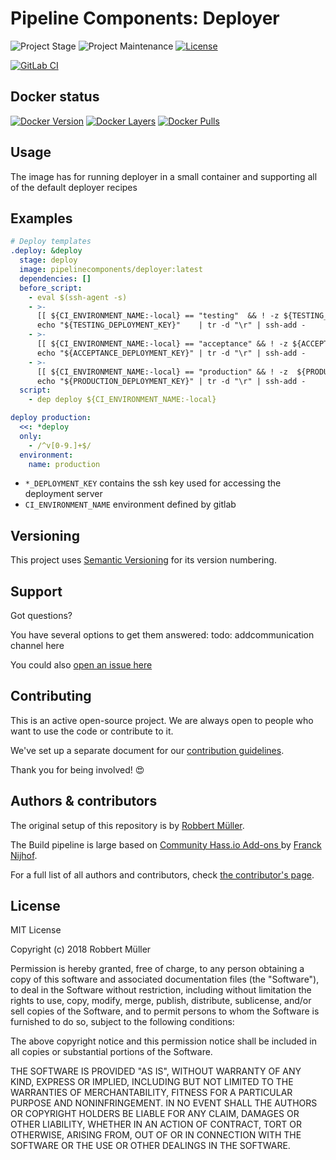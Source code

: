 # Pipeline Components: Deployer

![Project Stage][project-stage-shield]
![Project Maintenance][maintenance-shield]
[![License][license-shield]](LICENSE.md)

[![GitLab CI][gitlabci-shield]][gitlabci]

## Docker status

[![Docker Version][version-shield]][microbadger]
[![Docker Layers][layers-shield]][microbadger]
[![Docker Pulls][pulls-shield]][dockerhub]

## Usage

The image has for running deployer in a small container and supporting all of
the default deployer recipes

## Examples

```yaml
# Deploy templates
.deploy: &deploy
  stage: deploy
  image: pipelinecomponents/deployer:latest
  dependencies: []
  before_script:
    - eval $(ssh-agent -s)
    - >-
      [[ ${CI_ENVIRONMENT_NAME:-local} == "testing"  && ! -z ${TESTING_DEPLOYMENT_KEY} ]] &&
      echo "${TESTING_DEPLOYMENT_KEY}"    | tr -d "\r" | ssh-add -
    - >-
      [[ ${CI_ENVIRONMENT_NAME:-local} == "acceptance" && ! -z ${ACCEPTANCE_DEPLOYMENT_KEY} ]] &&
      echo "${ACCEPTANCE_DEPLOYMENT_KEY}" | tr -d "\r" | ssh-add -
    - >-
      [[ ${CI_ENVIRONMENT_NAME:-local} == "production" && ! -z  ${PRODUCTION_DEPLOYMENT_KEY} ]] &&
      echo "${PRODUCTION_DEPLOYMENT_KEY}" | tr -d "\r" | ssh-add -
  script:
    - dep deploy ${CI_ENVIRONMENT_NAME:-local}

deploy production:
  <<: *deploy
  only:
    - /^v[0-9.]+$/
  environment:
    name: production
```

- `*_DEPLOYMENT_KEY` contains the ssh key used for accessing the deployment server
- `CI_ENVIRONMENT_NAME` environment defined by gitlab

## Versioning

This project uses [Semantic Versioning][semver] for its version numbering.

## Support

Got questions?

You have several options to get them answered:
todo: addcommunication channel here

You could also [open an issue here][issue]

## Contributing

This is an active open-source project. We are always open to people who want to
use the code or contribute to it.

We've set up a separate document for our [contribution guidelines](CONTRIBUTING.md).

Thank you for being involved! :heart_eyes:

## Authors & contributors

The original setup of this repository is by [Robbert Müller][mjrider].

The Build pipeline is large based on [Community Hass.io Add-ons
][hassio-addons] by [Franck Nijhof][frenck].

For a full list of all authors and contributors,
check [the contributor's page][contributors].

## License

MIT License

Copyright (c) 2018 Robbert Müller

Permission is hereby granted, free of charge, to any person obtaining a copy
of this software and associated documentation files (the "Software"), to deal
in the Software without restriction, including without limitation the rights
to use, copy, modify, merge, publish, distribute, sublicense, and/or sell
copies of the Software, and to permit persons to whom the Software is
furnished to do so, subject to the following conditions:

The above copyright notice and this permission notice shall be included in all
copies or substantial portions of the Software.

THE SOFTWARE IS PROVIDED "AS IS", WITHOUT WARRANTY OF ANY KIND, EXPRESS OR
IMPLIED, INCLUDING BUT NOT LIMITED TO THE WARRANTIES OF MERCHANTABILITY,
FITNESS FOR A PARTICULAR PURPOSE AND NONINFRINGEMENT. IN NO EVENT SHALL THE
AUTHORS OR COPYRIGHT HOLDERS BE LIABLE FOR ANY CLAIM, DAMAGES OR OTHER
LIABILITY, WHETHER IN AN ACTION OF CONTRACT, TORT OR OTHERWISE, ARISING FROM,
OUT OF OR IN CONNECTION WITH THE SOFTWARE OR THE USE OR OTHER DEALINGS IN THE
SOFTWARE.

[commits]: https://gitlab.com/pipeline-components/deployer/commits/master
[contributors]: https://gitlab.com/pipeline-components/deployer/graphs/master
[dockerhub]: https://hub.docker.com/r/pipelinecomponents/deployer
[license-shield]: https://img.shields.io/badge/License-MIT-green.svg
[mjrider]: https://gitlab.com/mjrider
[gitlabci-shield]: https://img.shields.io/gitlab/pipeline/pipeline-components/deployer.svg
[gitlabci]: https://gitlab.com/pipeline-components/deployer/commits/master
[issue]: https://gitlab.com/pipeline-components/deployer/issues
[keepchangelog]: http://keepachangelog.com/en/1.0.0/
[layers-shield]: https://images.microbadger.com/badges/image/pipelinecomponents/deployer.svg
[maintenance-shield]: https://img.shields.io/maintenance/yes/2019.svg
[microbadger]: https://microbadger.com/images/pipelinecomponents/deployer
[project-stage-shield]: https://img.shields.io/badge/project%20stage-production%20ready-brightgreen.svg
[pulls-shield]: https://img.shields.io/docker/pulls/pipelinecomponents/deployer.svg
[releases]: https://gitlab.com/pipeline-components/deployer/tags
[repository]: https://gitlab.com/pipeline-components/repository
[semver]: http://semver.org/spec/v2.0.0.html
[version-shield]: https://images.microbadger.com/badges/version/pipelinecomponents/deployer.svg

[frenck]: https://github.com/frenck
[hassio-addons]: https://github.com/hassio-addons
